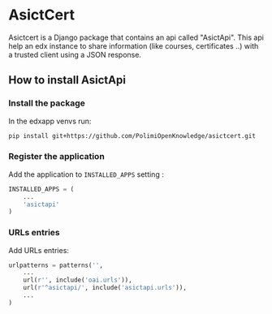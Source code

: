 # AsictCert

Asictcert is a Django package that contains an api called "AsictApi". This api help an edx instance to share information (like courses, certificates ..) with a trusted client using a JSON response. 



## How to install AsictApi

### Install the package
In the edxapp venvs run:

```bash
pip install git+https://github.com/PolimiOpenKnowledge/asictcert.git
```

### Register the application

Add the application to `INSTALLED_APPS` setting :

```python
INSTALLED_APPS = (
    ...
    'asictapi'
)
```

### URLs entries

Add URLs entries:

```python
urlpatterns = patterns('',
    ...
    url(r'', include('oai.urls')),
    url(r'^asictapi/', include('asictapi.urls')),
    ...
)
